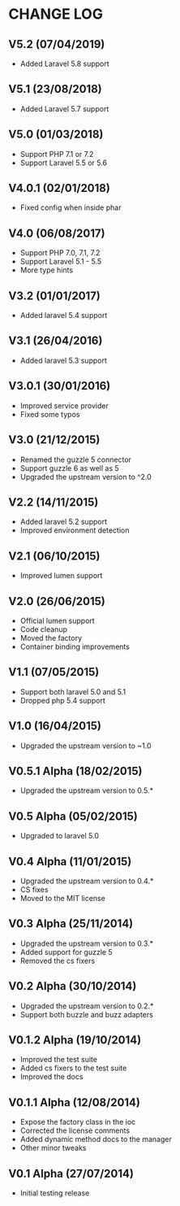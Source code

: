 CHANGE LOG
==========


## V5.2 (07/04/2019)

* Added Laravel 5.8 support


## V5.1 (23/08/2018)

* Added Laravel 5.7 support


## V5.0 (01/03/2018)

* Support PHP 7.1 or 7.2
* Support Laravel 5.5 or 5.6


## V4.0.1 (02/01/2018)

* Fixed config when inside phar


## V4.0 (06/08/2017)

* Support PHP 7.0, 7.1, 7.2
* Support Laravel 5.1 - 5.5
* More type hints


## V3.2 (01/01/2017)

* Added laravel 5.4 support


## V3.1 (26/04/2016)

* Added laravel 5.3 support


## V3.0.1 (30/01/2016)

* Improved service provider
* Fixed some typos


## V3.0 (21/12/2015)

* Renamed the guzzle 5 connector
* Support guzzle 6 as well as 5
* Upgraded the upstream version to ^2.0


## V2.2 (14/11/2015)

* Added laravel 5.2 support
* Improved environment detection


## V2.1 (06/10/2015)

* Improved lumen support


## V2.0 (26/06/2015)

* Official lumen support
* Code cleanup
* Moved the factory
* Container binding improvements


## V1.1 (07/05/2015)

* Support both laravel 5.0 and 5.1
* Dropped php 5.4 support


## V1.0 (16/04/2015)

* Upgraded the upstream version to ~1.0


## V0.5.1 Alpha (18/02/2015)

* Upgraded the upstream version to 0.5.*


## V0.5 Alpha (05/02/2015)

* Upgraded to laravel 5.0


## V0.4 Alpha (11/01/2015)

* Upgraded the upstream version to 0.4.*
* CS fixes
* Moved to the MIT license


## V0.3 Alpha (25/11/2014)

* Upgraded the upstream version to 0.3.*
* Added support for guzzle 5
* Removed the cs fixers


## V0.2 Alpha (30/10/2014)

* Upgraded the upstream version to 0.2.*
* Support both buzzle and buzz adapters


## V0.1.2 Alpha (19/10/2014)

* Improved the test suite
* Added cs fixers to the test suite
* Improved the docs


## V0.1.1 Alpha (12/08/2014)

* Expose the factory class in the ioc
* Corrected the license comments
* Added dynamic method docs to the manager
* Other minor tweaks


## V0.1 Alpha (27/07/2014)

* Initial testing release
